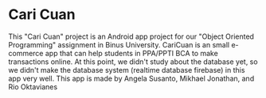 # Cari Cuan

This "Cari Cuan" project is an Android app project for our "Object Oriented Programming" assignment in Binus University. CariCuan is an small e-commerce app that can help students in PPA/PPTI BCA to make transactions online. At this point, we didn't study about the database yet, so we didn't make the database system (realtime database firebase) in this app very well. This app is made by Angela Susanto, Mikhael Jonathan, and Rio Oktavianes
